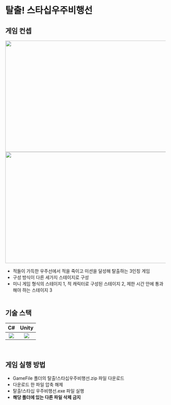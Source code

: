 # 탈출! 스타십우주비행선

## 게임 컨셉

<p align="center">
<img src="https://user-images.githubusercontent.com/106237199/200339263-185e1bf7-03bd-49f1-b5f4-a1fd4427a282.png" width="600" height="350"/>
<img src="https://user-images.githubusercontent.com/106237199/200339400-15d2a1f6-ec79-4f6d-a042-76b656758a09.png" width="600" height="350"/>
</p>

- 적들이 가득한 우주선에서 적을 죽이고 미션을 달성해 탈출하는 3인칭 게임
- 구성 방식이 다른 세가지 스테이지로 구성
- 미니 게임 형식의 스테이지 1, 적 캐릭터로 구성된 스테이지 2, 제한 시간 안에 통과해야 하는 스테이지 3
<br><br>

## 기술 스택

| C# | Unity | 
| :--------: | :--------: |
|   <img src="https://img.shields.io/badge/C Sharp-239120?style=flat&logo=C Sharp&logoColor=white">    |   <img src="https://img.shields.io/badge/Unity-FFFFFF?style=flat&logo=Unity&logoColor=black">    |

<br>

## 게임 실행 방법
- GameFile 폴더의 탈출!스타십우주비행선.zip 파일 다운로드
- 다운로드 한 파일 압축 해제
- 탈출!스타십 우주비행선.exe 파일 실행
- **해당 폴더에 있는 다른 파일 삭제 금지**
